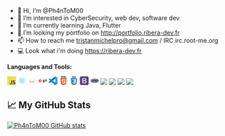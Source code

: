 - 👋 Hi, I’m @Ph4nToM00
- 👀 I’m interested in CyberSecurity, web dev, software dev
- 🌱 I’m currently learning Java, Flutter
- 💞️ I’m looking my portfolio on http://portfolio.ribera-dev.fr
- 📫 How to reach me tristanmichelpro@gmail.com / IRC irc.root-me.org
- 💻 Look what i'm doing https://ribera-dev.fr



**Languages and Tools:**  

<code><img height="20" src="https://raw.githubusercontent.com/github/explore/80688e429a7d4ef2fca1e82350fe8e3517d3494d/topics/javascript/javascript.png"></code>
<code><img height="20" src="https://raw.githubusercontent.com/github/explore/80688e429a7d4ef2fca1e82350fe8e3517d3494d/topics/react/react.png"></code>
<code><img height="20" src="https://raw.githubusercontent.com/github/explore/80688e429a7d4ef2fca1e82350fe8e3517d3494d/topics/mysql/mysql.png"></code>
<code><img height="20" src="https://raw.githubusercontent.com/github/explore/80688e429a7d4ef2fca1e82350fe8e3517d3494d/topics/git/git.png"></code>
<code><img height="20" src="https://raw.githubusercontent.com/github/explore/80688e429a7d4ef2fca1e82350fe8e3517d3494d/topics/visual-studio-code/visual-studio-code.png"></code>
<code><img height="20" src="https://raw.githubusercontent.com/github/explore/80688e429a7d4ef2fca1e82350fe8e3517d3494d/topics/html/html.png"></code>
<code><img height="20" src="https://raw.githubusercontent.com/github/explore/80688e429a7d4ef2fca1e82350fe8e3517d3494d/topics/css/css.png"></code>
<code><img height="20" src="https://raw.githubusercontent.com/github/explore/80688e429a7d4ef2fca1e82350fe8e3517d3494d/topics/bootstrap/bootstrap.png"></code>
<code><img height="20" src="https://raw.githubusercontent.com/github/explore/ccc16358ac4530c6a69b1b80c7223cd2744dea83/topics/php/php.png"></code>
<code><img height="20" src="https://bryceandy-devblog.s3-us-east-2.amazonaws.com/1639339885.jpg"></code>
<code><img height="20" src="https://global.discourse-cdn.com/standard17/uploads/threejs/optimized/2X/e/e4f86d2200d2d35c30f7b1494e96b9595ebc2751_2_496x500.png"></code>
<code><img height="20" src="https://static.vecteezy.com/system/resources/previews/022/100/686/non_2x/java-logo-transparent-free-png.png"></code>
<code><img height="20" src="https://img2.freepng.fr/20180407/qcq/kisspng-vue-js-javascript-framework-front-and-back-ends-gi-technical-5ac9109e8adb43.6860172915231264305688.jpg"></code>

## 📈 My GitHub Stats

[![Ph4nToM00 GitHub stats](https://github-readme-stats.vercel.app/api?username=Ph4nToM00&theme=nightowl&show_icons=true&count_private=true)](https://github-readme-stats.vercel.app/api?username=Ph4nToM00&theme=darcula&show_icons=true&count_private=true)


